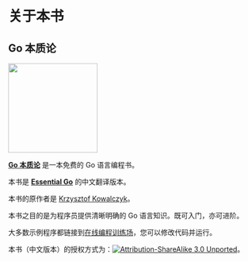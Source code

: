 # 关于本书

## Go 本质论
<img width="180px" src="https://www.programming-books.io/covers/Go.png">

[**Go 本质论**](http://codeyu.com/essential-go/) 是一本免费的 Go 语言编程书。

本书是 [**Essential Go**](https://www.programming-books.io/essential/go/) 的中文翻译版本。

本书的原作者是 [Krzysztof Kowalczyk](https://blog.kowalczyk.info/resume.html)。

本书之目的是为程序员提供清晰明确的 Go 语言知识。既可入门，亦可进阶。

大多数示例程序都链接到[在线编程训练场](https://play.golang.org/)，您可以修改代码并运行。


本书（中文版本）的授权方式为：[![Attribution-ShareAlike 3.0 Unported](https://i.creativecommons.org/l/by-sa/3.0/88x31.png "Attribution-ShareAlike 3.0 Unported")](https://creativecommons.org/licenses/by-sa/3.0)。
